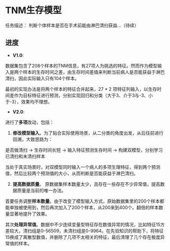 # TNM生存模型
任务描述：
判断个体样本是否在手术前能由淋巴清扫获益...（待续）

## 进度
- **V1.0**:

数据集包含了208个样本的TNM信息，有27项人为挑选的特征。然而作为模型输入是两个样本的生存时间之差，由生存时间差值来判断当前病人是否能获益于淋巴清扫，因此实际输入只有104个样本。

最初的实现办法是将两个样本的特征合并起来，27 * 2 项特征列输入，以生存时间差作为目标特征进行预测，分别实现回归和分类（大于3、介于3与-3、小于-3），效果均不理想。

- **V2.0**:

进行了**多项**改动，包括：
1. **修改模型输入**。为了贴合实际使用场景，从二分类的角度出发，从后往前进行回溯，大致思路为：

是否做清扫 -> 生存时间长短 -> 输入特征预测生存时间 -> 构建双模型，分别学习已清扫和未清扫样本

当处于真实场景时，对双模型同时输入一个病人的多项生理特征，得到两个预测值，然后比较两个预测值的大小，从而判断是否能获益于淋巴清扫。

2. **提高数据质量**。
原数据集样本数量太少，且存在一些存在不少异常值，提高数据质量是当前的唯一办法。

首要任务调整**样本数量**。由于改变了模型输入方式，原始数据集里的200个样本都能单独被使用到，然后再次加入了200个样本，从200来到400个。翻倍的样本数量显著地提升了效果。

其次**处理异常值**。数据中不少连续变量型特征存在数值异常的情况，比如特征15方差较大，清扫组是0-56509，未清扫组是0-9964。在先验知识的帮助下，将特征15换成了离散型数值，并删除了几项不太相关的特征，最后清理了几个存在极度异常值的样本。